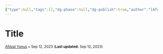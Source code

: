 ```yaml
---
{"type":null,"tags":[],"dg-phase":null,"dg-publish":true,"author":"[Afdzal Yunus](https://afdzal.dev)","date-created":"2023-09-12 20:22 PM","last-modified":"2023-09-12 20:22 PM","permalink":"/posts/2023/230912202214/","dgPassFrontmatter":true,"noteIcon":"","created":"","updated":""}
---
```


# Title
<small>[Afdzal Yunus](https://afdzal.dev) • Sep 12, 2023 (**Last updated:** Sep 12, 2023)</small>

